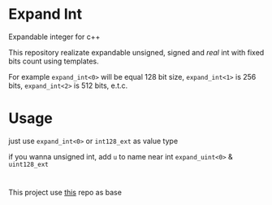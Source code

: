 # Expand Int
Expandable integer for c++ 


This repository realizate expandable unsigned, signed and *real* int with fixed bits count using templates.

For example `expand_int<0>` will be equal 128 bit size, `expand_int<1>` is 256 bits, `expand_int<2>` is 512 bits, e.t.c.


# Usage

just use `expand_int<0>` or `int128_ext` as value type

if you wanna unsigned int, add `u` to name near int `expand_uint<0>` & `uint128_ext`

# 

This project use [this](http://github.com/calccrypto/uint256_t/ "calccrypto uint256_t repo") repo as base
